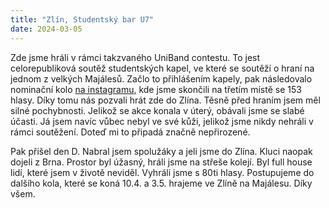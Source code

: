 ```yaml
---
title: "Zlín, Studentský bar U7"
date: 2024-03-05
---
```


Zde jsme hráli v rámci takzvaného UniBand contestu. To jest celorepubliková soutěž studentských kapel,
ve které se soutěží o hraní na jednom z velkých Majálesů. Začlo to přihlášením kapely, pak následovalo nominační kolo 
[na instagramu](https://www.instagram.com/p/C3AWmqVs_Sx/), kde jsme 
skončili na třetím místě se 153 hlasy. Díky tomu nás pozvali hrát zde do Zlína.
Těsně před hraním jsem měl silné pochybnosti. Jelikož se akce konala v úterý, obávali
jsme se slabé účasti. Já jsem navíc vůbec nebyl ve své kůži, jelikož jsme 
nikdy nehráli v rámci soutěžení. Doteď mi to připadá značně nepřirozené.

Pak přišel den D. Nabral jsem spolužáky a jeli jsme do Zlína. Kluci naopak
dojeli z Brna. 
Prostor byl úžasný, hráli jsme na střeše kolejí. Byl full house lidí, které jsem
v životě neviděl. Vyhráli jsme s 80ti hlasy. Postupujeme do dalšího kola,
které se koná 10.4. a 3.5. hrajeme ve Zlíně na Majálesu. Díky všem.

